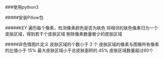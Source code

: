###使用python3

#####安装Pillow包


#####KEY
遍历每个像素，检测像素颜色是否为肤色
将相邻的肤色像素归为一个皮肤区域，得到若干个皮肤区域
剔除像素数量极少的皮肤区域

#####非色情图片定义
皮肤区域的个数小于 3 个
皮肤区域的像素与图像所有像素的比值小于 15%
最大皮肤区域小于总皮肤面积的 45%
皮肤区域数量超过60个

